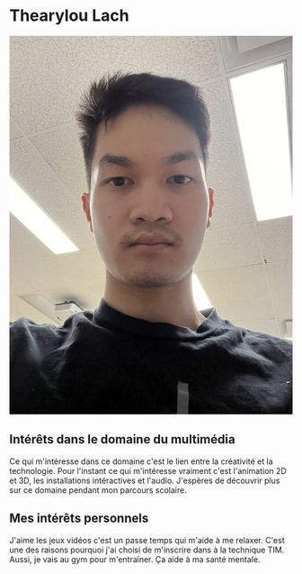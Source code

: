 # Thearylou Lach
![photo](photo_de_moi.png)

## **Intérêts dans le domaine du multimédia**
Ce qui m'intéresse dans ce domaine c'est le lien entre la créativité et la technologie. Pour l'instant ce qui m'intéresse vraiment c'est l'animation 2D et 3D, les installations intéractives et l'audio.
J'espères de découvrir plus sur ce domaine pendant mon parcours scolaire.

## Mes intérêts personnels
J'aime les jeux vidéos c'est un passe temps qui m'aide à me relaxer. C'est une des raisons pourquoi j'ai choisi de m'inscrire dans à la technique TIM.
Aussi, je vais au gym pour m'entraîner. Ça aide à ma santé mentale.
